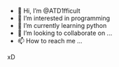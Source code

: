 - 👋 Hi, I’m @ATD1fficult
- 👀 I’m interested in programming
- 🌱 I’m currently learning python
- 💞️ I’m looking to collaborate on ...
- 📫 How to reach me ...

<!---
ATD1fficult/ATD1fficult is a ✨ special ✨ repository because its `README.md` (this file) appears on your GitHub profile.
You can click the Preview link to take a look at your changes.
--->
xD
